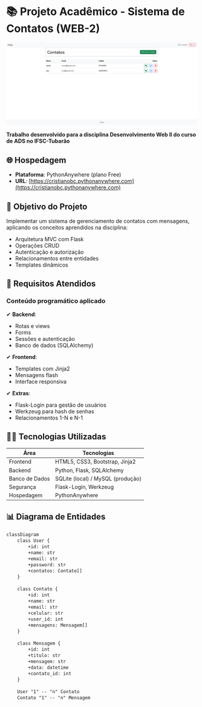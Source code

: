 # 📚 Projeto Acadêmico - Sistema de Contatos (WEB-2)

![Screenshot do Sistema](static/contacts_list.png)

**Trabalho desenvolvido para a disciplina Desenvolvimento Web II do curso de ADS no IFSC-Tubarão**

## 🌐 Hospedagem
- **Plataforma**: PythonAnywhere (plano Free)
- **URL**: [https://cristianobc.pythonanywhere.com](https://cristianobc.pythonanywhere.com)

## 📝 Objetivo do Projeto

Implementar um sistema de gerenciamento de contatos com mensagens, aplicando os conceitos aprendidos na disciplina:
- Arquitetura MVC com Flask
- Operações CRUD
- Autenticação e autorização
- Relacionamentos entre entidades
- Templates dinâmicos

## 🎯 Requisitos Atendidos

### Conteúdo programático aplicado
✔ **Backend**: 
- Rotas e views
- Forms
- Sessões e autenticação
- Banco de dados (SQLAlchemy)

✔ **Frontend**:
- Templates com Jinja2
- Mensagens flash
- Interface responsiva

✔ **Extras**:
- Flask-Login para gestão de usuários
- Werkzeug para hash de senhas
- Relacionamentos 1-N e N-1

## 🧑‍💻 Tecnologias Utilizadas

| Área         | Tecnologias                          |
|--------------|--------------------------------------|
| Frontend     | HTML5, CSS3, Bootstrap, Jinja2       |
| Backend      | Python, Flask, SQLAlchemy            |
| Banco de Dados | SQLite (local) / MySQL (produção)    |
| Segurança    | Flask-Login, Werkzeug                |
| Hospedagem   | PythonAnywhere                       |

## 📊 Diagrama de Entidades

```mermaid
classDiagram
    class User {
        +id: int
        +name: str
        +email: str
        +password: str
        +contatos: Contato[]
    }
    
    class Contato {
        +id: int
        +name: str
        +email: str
        +celular: str
        +user_id: int
        +mensagens: Mensagem[]
    }
    
    class Mensagem {
        +id: int
        +titulo: str
        +mensagem: str
        +data: datetime
        +contato_id: int
    }
    
    User "1" -- "n" Contato
    Contato "1" -- "n" Mensagem
